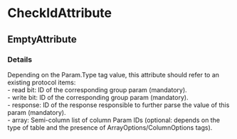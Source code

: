 ﻿---  
uid: Validator_2_62_1  
---

# CheckIdAttribute

## EmptyAttribute

### Details

Depending on the Param.Type tag value, this attribute should refer to an existing protocol items:  
\- read bit: ID of the corresponding group param (mandatory).  
\- write bit: ID of the corresponding group param (mandatory).  
\- response: ID of the response responsible to further parse the value of this param (mandatory).  
\- array: Semi\-column list of column Param IDs (optional: depends on the type of table and the presence of ArrayOptions\/ColumnOptions tags).
